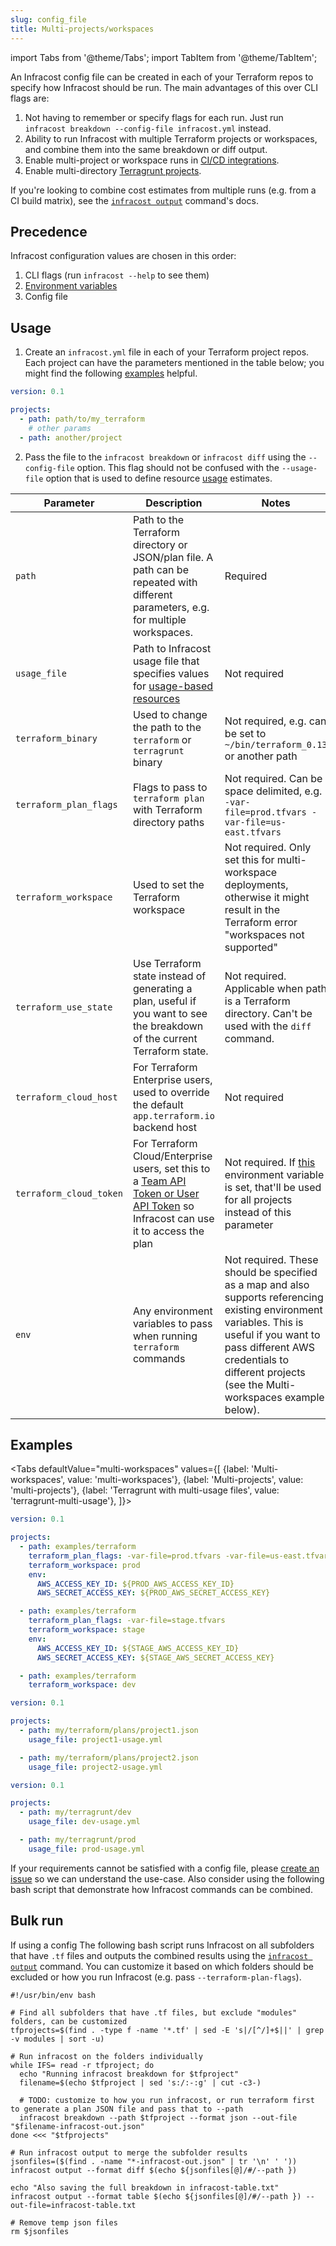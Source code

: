 ```yaml
---
slug: config_file
title: Multi-projects/workspaces
---
```


import Tabs from '@theme/Tabs';
import TabItem from '@theme/TabItem';

An Infracost config file can be created in each of your Terraform repos to specify how Infracost should be run. The main advantages of this over CLI flags are:
1. Not having to remember or specify flags for each run. Just run `infracost breakdown --config-file infracost.yml` instead.
2. Ability to run Infracost with multiple Terraform projects or workspaces, and combine them into the same breakdown or diff output.
3. Enable multi-project or workspace runs in [CI/CD integrations](/docs/integrations/cicd).
4. Enable multi-directory [Terragrunt projects](/docs/iac_tools/terragrunt).

If you're looking to combine cost estimates from multiple runs (e.g. from a CI build matrix), see the [`infracost output`](/docs/features/cli_commands/#combined-output-formats) command's docs.

## Precedence

Infracost configuration values are chosen in this order:
1. CLI flags (run `infracost --help` to see them)
2. [Environment variables](/docs/integrations/environment_variables)
3. Config file

## Usage

1. Create an `infracost.yml` file in each of your Terraform project repos. Each project can have the parameters mentioned in the table below; you might find the following [examples](#examples) helpful.
  ```yml
  version: 0.1

  projects:
    - path: path/to/my_terraform
      # other params
    - path: another/project
  ```
2. Pass the file to the `infracost breakdown` or `infracost diff` using the `--config-file` option. This flag should not be confused with the `--usage-file` option that is used to define resource [usage](/docs/usage_based_resources) estimates.

| Parameter             | Description      | Notes |
| ---                   | ---              | ---   |
| `path`                  | Path to the Terraform directory or JSON/plan file. A path can be repeated with different parameters, e.g. for multiple workspaces. | Required |
| `usage_file`          | Path to Infracost usage file that specifies values for [usage-based resources](/docs/usage_based_resources) | Not required |
| `terraform_binary`      | Used to change the path to the `terraform` or `terragrunt` binary | Not required, e.g. can be set to `~/bin/terraform_0.13` or another path |
| `terraform_plan_flags`  | Flags to pass to `terraform plan` with Terraform directory paths | Not required. Can be space delimited, e.g. `-var-file=prod.tfvars -var-file=us-east.tfvars` |
| `terraform_workspace`   | Used to set the Terraform workspace | Not required. Only set this for multi-workspace deployments, otherwise it might result in the Terraform error "workspaces not supported" |
| `terraform_use_state`   | Use Terraform state instead of generating a plan, useful if you want to see the breakdown of the current Terraform state. | Not required. Applicable when path is a Terraform directory. Can't be used with the `diff` command. |
| `terraform_cloud_host`  | For Terraform Enterprise users, used to override the default `app.terraform.io` backend host | Not required |
| `terraform_cloud_token` | For Terraform Cloud/Enterprise users, set this to a [Team API Token or User API Token](https://www.terraform.io/docs/cloud/users-teams-organizations/api-tokens.html) so Infracost can use it to access the plan | Not required. If [this](/docs/integrations/environment_variables#infracost_terraform_cloud_token) environment variable is set, that'll be used for all projects instead of this parameter |
| `env`                  | Any environment variables to pass when running `terraform` commands | Not required. These should be specified as a map and also supports referencing existing environment variables. This is useful if you want to pass different AWS credentials to different projects (see the Multi-workspaces example below). |

## Examples

<Tabs
  defaultValue="multi-workspaces"
  values={[
    {label: 'Multi-workspaces', value: 'multi-workspaces'},
    {label: 'Multi-projects', value: 'multi-projects'},
    {label: 'Terragrunt with multi-usage files', value: 'terragrunt-multi-usage'},
  ]}>
  <TabItem value="multi-workspaces">

  ```yml
  version: 0.1

  projects:
    - path: examples/terraform
      terraform_plan_flags: -var-file=prod.tfvars -var-file=us-east.tfvars 
      terraform_workspace: prod
      env:
        AWS_ACCESS_KEY_ID: ${PROD_AWS_ACCESS_KEY_ID}
        AWS_SECRET_ACCESS_KEY: ${PROD_AWS_SECRET_ACCESS_KEY}

    - path: examples/terraform
      terraform_plan_flags: -var-file=stage.tfvars
      terraform_workspace: stage
      env:
        AWS_ACCESS_KEY_ID: ${STAGE_AWS_ACCESS_KEY_ID}
        AWS_SECRET_ACCESS_KEY: ${STAGE_AWS_SECRET_ACCESS_KEY}

    - path: examples/terraform
      terraform_workspace: dev
  ```
  </TabItem>
  <TabItem value="multi-projects">

  ```yml
  version: 0.1

  projects:
    - path: my/terraform/plans/project1.json
      usage_file: project1-usage.yml

    - path: my/terraform/plans/project2.json
      usage_file: project2-usage.yml
  ```
  </TabItem>
  <TabItem value="terragrunt-multi-usage">

  ```yml
  version: 0.1

  projects:
    - path: my/terragrunt/dev
      usage_file: dev-usage.yml

    - path: my/terragrunt/prod
      usage_file: prod-usage.yml
  ```
  </TabItem>
</Tabs>

If your requirements cannot be satisfied with a config file, please [create an issue](https://github.com/infracost/infracost/issues/new/choose) so we can understand the use-case. Also consider using the following bash script that demonstrate how Infracost commands can be combined.

## Bulk run

If using a config
The following bash script runs Infracost on all subfolders that have `.tf` files and outputs the combined results using the [`infracost output`](/docs/features/cli_commands/#combined-output-formats) command. You can customize it based on which folders should be excluded or how you run Infracost (e.g. pass `--terraform-plan-flags`).

```shell
#!/usr/bin/env bash

# Find all subfolders that have .tf files, but exclude "modules" folders, can be customized
tfprojects=$(find . -type f -name '*.tf' | sed -E 's|/[^/]+$||' | grep -v modules | sort -u)

# Run infracost on the folders individually
while IFS= read -r tfproject; do
  echo "Running infracost breakdown for $tfproject"
  filename=$(echo $tfproject | sed 's:/:-:g' | cut -c3-)

  # TODO: customize to how you run infracost, or run terraform first to generate a plan JSON file and pass that to --path
  infracost breakdown --path $tfproject --format json --out-file "$filename-infracost-out.json"
done <<< "$tfprojects"

# Run infracost output to merge the subfolder results
jsonfiles=($(find . -name "*-infracost-out.json" | tr '\n' ' '))
infracost output --format diff $(echo ${jsonfiles[@]/#/--path })

echo "Also saving the full breakdown in infracost-table.txt"
infracost output --format table $(echo ${jsonfiles[@]/#/--path }) --out-file=infracost-table.txt

# Remove temp json files
rm $jsonfiles
```
